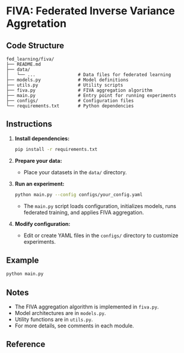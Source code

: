 # FIVA: Federated Inverse Variance Aggretation
## Code Structure

```
fed_learning/fiva/
├── README.md
├── data/
│   └── ...                # Data files for federated learning
├── models.py              # Model definitions
├── utils.py               # Utility scripts
├── fiva.py                # FIVA aggregation algorithm
├── main.py                # Entry point for running experiments
├── configs/               # Configuration files
└── requirements.txt       # Python dependencies
```

## Instructions

1. **Install dependencies:**
    ```bash
    pip install -r requirements.txt
    ```

2. **Prepare your data:**
    - Place your datasets in the `data/` directory.

3. **Run an experiment:**
    ```bash
    python main.py --config configs/your_config.yaml
    ```
    - The `main.py` script loads configuration, initializes models, runs federated training, and applies FIVA aggregation.

4. **Modify configuration:**
    - Edit or create YAML files in the `configs/` directory to customize experiments.

## Example

```bash
python main.py 
```

## Notes

- The FIVA aggregation algorithm is implemented in `fiva.py`.
- Model architectures are in `models.py`.
- Utility functions are in `utils.py`.
- For more details, see comments in each module.

## Reference

